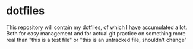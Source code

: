 dotfiles
========

This repository will contain my dotfiles, of which I have accumulated a lot. Both for easy management and for actual git practice on something more real than "this is a test file" or "this is an untracked file, shouldn't change"
